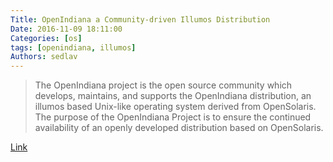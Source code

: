 ```yaml
---
Title: OpenIndiana a Community-driven Illumos Distribution
Date: 2016-11-09 18:11:00
Categories: [os]
tags: [openindiana, illumos]
Authors: sedlav
---
```


> The OpenIndiana project is the open source community which develops, maintains, and supports the OpenIndiana distribution, an illumos based Unix-like operating system derived from OpenSolaris. The purpose of the OpenIndiana Project is to ensure the continued availability of an openly developed distribution based on OpenSolaris.

[Link](https://www.openindiana.org/)
